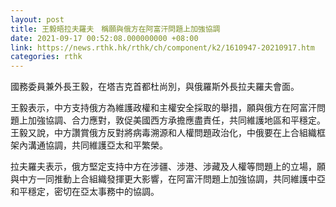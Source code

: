 ```yaml
---
layout: post
title: 王毅晤拉夫羅夫　稱願與俄方在阿富汗問題上加強協調
date: 2021-09-17 00:52:08.000000000 +08:00
link: https://news.rthk.hk/rthk/ch/component/k2/1610947-20210917.htm
categories: rthk
---
```


國務委員兼外長王毅，在塔吉克首都杜尚別，與俄羅斯外長拉夫羅夫會面。

王毅表示，中方支持俄方為維護政權和主權安全採取的舉措，願與俄方在阿富汗問題上加強協調、合力應對，敦促美國西方承擔應盡責任，共同維護地區和平穩定。王毅又說，中方讚賞俄方反對將病毒溯源和人權問題政治化，中俄要在上合組織框架內溝通協調，共同維護亞太和平繁榮。

拉夫羅夫表示，俄方堅定支持中方在涉疆、涉港、涉藏及人權等問題上的立場，願與中方一同推動上合組織發揮更大影響，在阿富汗問題上加強協調，共同維護中亞和平穩定，密切在亞太事務中的協調。
